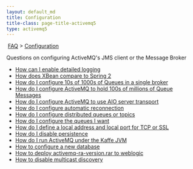 ```yaml
---
layout: default_md
title: Configuration 
title-class: page-title-activemq5
type: activemq5
---
```


 [FAQ](faq) > [Configuration](configuration)


Questions on configuring ActiveMQ's JMS client or the Message Broker

*   [How can I enable detailed logging](how-can-i-enable-detailed-logging)
*   [How does XBean compare to Spring 2](how-does-xbean-compare-to-spring-2)
*   [How do I configure 10s of 1000s of Queues in a single broker](how-do-i-configure-10s-of-1000s-of-queues-in-a-single-broker)
*   [How do I configure ActiveMQ to hold 100s of millions of Queue Messages](how-do-i-configure-activemq-to-hold-100s-of-millions-of-queue-messages)
*   [How do I configure ActiveMQ to use AIO server transport](how-do-i-configure-activemq-to-use-aio-server-transport)
*   [How do I configure automatic reconnection](how-do-i-configure-automatic-reconnection)
*   [How do I configure distributed queues or topics](how-do-i-configure-distributed-queues-or-topics)
*   [How do I configure the queues I want](how-do-i-configure-the-queues-i-want)
*   [How do I define a local address and local port for TCP or SSL](how-do-i-define-a-local-address-and-local-port-for-tcp-or-ssl)
*   [How do I disable persistence](how-do-i-disable-persistence)
*   [How do I run ActiveMQ under the Kaffe JVM](how-do-i-run-activemq-under-the-kaffe-jvm)
*   [How to configure a new database](how-to-configure-a-new-database)
*   [How to deploy activemq-ra-version.rar to weblogic](how-to-deploy-activemq-ra-versionrar-to-weblogic)
*   [How to disable multicast discovery](how-to-disable-multicast-discovery)

